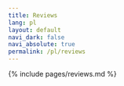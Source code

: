 ```yaml
---
title: Reviews
lang: pl
layout: default
navi_dark: false
navi_absolute: true
permalink: /pl/reviews
---
```


{% include pages/reviews.md %} 
